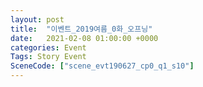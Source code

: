 ```yaml
---
layout: post
title:  "이벤트_2019여름_0화_오프닝"
date:   2021-02-08 01:00:00 +0000
categories: Event
Tags: Story Event
SceneCode: ["scene_evt190627_cp0_q1_s10"]
---
```


